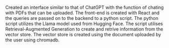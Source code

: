 Created an interface similar to that of ChatGPT with the function of chating with PDFs that can be uploaded.
The front-end is created with React and the queries are passed on to the backend to a python script.
The python script utilizes the Llama model used from Hugging Face.
The script utilises Retrieval-Augmented Generation to create and retrive information from the vector store.
The vector store is created using the document uploaded by the user using chromadb.
